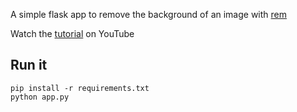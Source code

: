 A simple flask app to remove the background of an image with [rem](https://github.com/danielgatis/rembg)

Watch the [tutorial]() on YouTube

## Run it

```
pip install -r requirements.txt
python app.py
```